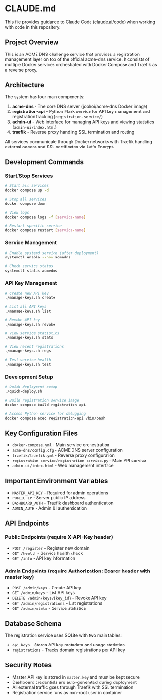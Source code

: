 # CLAUDE.md

This file provides guidance to Claude Code (claude.ai/code) when working with code in this repository.

## Project Overview

This is an ACME DNS challenge service that provides a registration management layer on top of the official acme-dns service. It consists of multiple Docker services orchestrated with Docker Compose and Traefik as a reverse proxy.

## Architecture

The system has four main components:

1. **acme-dns** - The core DNS server (joohoi/acme-dns Docker image)
2. **registration-api** - Python Flask service for API key management and registration tracking (`registration-service/`)
3. **admin-ui** - Web interface for managing API keys and viewing statistics (`admin-ui/index.html`)
4. **traefik** - Reverse proxy handling SSL termination and routing

All services communicate through Docker networks with Traefik handling external access and SSL certificates via Let's Encrypt.

## Development Commands

### Start/Stop Services
```bash
# Start all services
docker compose up -d

# Stop all services
docker compose down

# View logs
docker compose logs -f [service-name]

# Restart specific service
docker compose restart [service-name]
```

### Service Management
```bash
# Enable systemd service (after deployment)
systemctl enable --now acmedns

# Check service status
systemctl status acmedns
```

### API Key Management
```bash
# Create new API key
./manage-keys.sh create

# List all API keys
./manage-keys.sh list

# Revoke API key
./manage-keys.sh revoke

# View service statistics
./manage-keys.sh stats

# View recent registrations
./manage-keys.sh regs

# Test service health
./manage-keys.sh test
```

### Development Setup
```bash
# Quick deployment setup
./quick-deploy.sh

# Build registration service image
docker compose build registration-api

# Access Python service for debugging
docker compose exec registration-api /bin/bash
```

## Key Configuration Files

- `docker-compose.yml` - Main service orchestration
- `acme-dns/config.cfg` - ACME DNS server configuration
- `traefik/traefik.yml` - Reverse proxy configuration
- `registration-service/registration-service.py` - Main API service
- `admin-ui/index.html` - Web management interface

## Important Environment Variables

- `MASTER_API_KEY` - Required for admin operations
- `PUBLIC_IP` - Server public IP address
- `DASHBOARD_AUTH` - Traefik dashboard authentication
- `ADMIN_AUTH` - Admin UI authentication

## API Endpoints

### Public Endpoints (require X-API-Key header)
- `POST /register` - Register new domain
- `GET /health` - Service health check
- `GET /info` - API key information

### Admin Endpoints (require Authorization: Bearer header with master key)
- `POST /admin/keys` - Create API key
- `GET /admin/keys` - List API keys
- `DELETE /admin/keys/{key_id}` - Revoke API key
- `GET /admin/registrations` - List registrations
- `GET /admin/stats` - Service statistics

## Database Schema

The registration service uses SQLite with two main tables:
- `api_keys` - Stores API key metadata and usage statistics
- `registrations` - Tracks domain registrations per API key

## Security Notes

- Master API key is stored in `master.key` and must be kept secure
- Dashboard credentials are auto-generated during deployment
- All external traffic goes through Traefik with SSL termination
- Registration service runs as non-root user in container